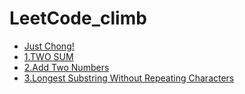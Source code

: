 # LeetCode\_climb

* [Just Chong!](./)
* [1.TWO SUM](1.two-sum.md)
* [2.Add Two Numbers](https://github.com/MeowsQAQ/leetcode_climb/tree/77d266983c508e4f28cb9d83c7cdaeae92a51236/untitled.md)
* [3.Longest Substring Without Repeating Characters](3.-longest-substring-without-repeating-characters.md)

